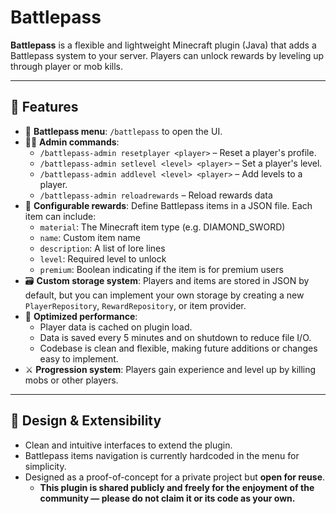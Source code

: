 # Battlepass

**Battlepass** is a flexible and lightweight Minecraft plugin (Java) that adds a Battlepass system to your server. Players can unlock rewards by leveling up through player or mob kills.

---

## 🔧 Features

- 📜 **Battlepass menu**: `/battlepass` to open the UI.
- 🧑‍💻 **Admin commands**:
  - `/battlepass-admin resetplayer <player>` – Reset a player's profile.
  - `/battlepass-admin setlevel <level> <player>` – Set a player's level.
  - `/battlepass-admin addlevel <level> <player>` – Add levels to a player.
  - `/battlepass-admin reloadrewards` – Reload rewards data
- 🧩 **Configurable rewards**: Define Battlepass items in a JSON file. Each item can include:
  - `material`: The Minecraft item type (e.g. DIAMOND_SWORD)
  - `name`: Custom item name
  - `description`: A list of lore lines
  - `level`: Required level to unlock
  - `premium`: Boolean indicating if the item is for premium users
- 🗃️ **Custom storage system**: Players and items are stored in JSON by default, but you can implement your own storage by creating a new `PlayerRepository`, `RewardRepository`, or item provider.
- 🧠 **Optimized performance**:
  - Player data is cached on plugin load.
  - Data is saved every 5 minutes and on shutdown to reduce file I/O.
  - Codebase is clean and flexible, making future additions or changes easy to implement.
- ⚔️ **Progression system**: Players gain experience and level up by killing mobs or other players.

---

## 🧪 Design & Extensibility

- Clean and intuitive interfaces to extend the plugin.
- Battlepass items navigation is currently hardcoded in the menu for simplicity.
- Designed as a proof-of-concept for a private project but **open for reuse**.
  - **This plugin is shared publicly and freely for the enjoyment of the community — please do not claim it or its code as your own.**
